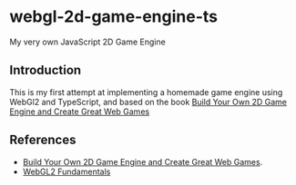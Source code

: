 # webgl-2d-game-engine-ts

My very own JavaScript 2D Game Engine

## Introduction

This is my first attempt at implementing a homemade game engine using WebGl2 and TypeScript, and based on the book [Build Your Own 2D Game Engine and Create Great Web Games](https://link.springer.com/book/10.1007/978-1-4842-7377-7)

## References

* [Build Your Own 2D Game Engine and Create Great Web Games](https://link.springer.com/book/10.1007/978-1-4842-7377-7).
* [WebGL2 Fundamentals](https://webgl2fundamentals.org)
